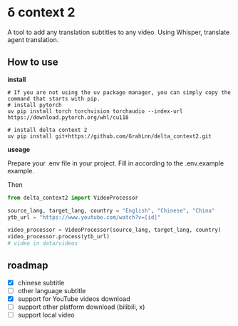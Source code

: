 # δ context 2

A tool to add any translation subtitles to any video. Using Whisper, translate agent translation.

## How to use

**install**

```shell
# If you are not using the uv package manager, you can simply copy the command that starts with pip.
# install pytorch
uv pip install torch torchvision torchaudio --index-url https://download.pytorch.org/whl/cu118

# install delta context 2
uv pip install git+https://github.com/GrahLnn/delta_context2.git
```

**useage**

Prepare your .env file in your project. Fill in according to the .env.example example.

Then

```python
from delta_context2 import VideoProcessor

source_lang, target_lang, country = "English", "Chinese", "China"
ytb_url = "https://www.youtube.com/watch?v=[id]"

video_processor = VideoProcessor(source_lang, target_lang, country)
video_processor.process(ytb_url)
# video in data/videos
```

## roadmap

- [x] chinese subtitle
- [ ] other language subtitle
- [x] support for YouTube videos download
- [ ] support other platform download (bilibili, x)
- [ ] support local video